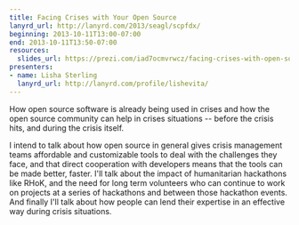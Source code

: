 ```yaml
---
title: Facing Crises with Your Open Source
lanyrd_url: http://lanyrd.com/2013/seagl/scpfdx/
beginning: 2013-10-11T13:00-07:00
end: 2013-10-11T13:50-07:00
resources:
  slides_url: https://prezi.com/iad7ocmvrwcz/facing-crises-with-open-source/
presenters:
- name: Lisha Sterling
  lanyrd_url: http://lanyrd.com/profile/lishevita/
---
```


How open source software is already being used in crises and how the open source community can help in crises situations -- before the crisis hits, and during the crisis itself.

I intend to talk about how open source in general gives crisis management teams affordable and customizable tools to deal with the challenges they face, and that direct cooperation with developers means that the tools can be made better, faster. I'll talk about the impact of humanitarian hackathons like RHoK, and the need for long term volunteers who can continue to work on projects at a series of hackathons and between those hackathon events. And finally I'll talk about how people can lend their expertise in an effective way during crisis situations.
